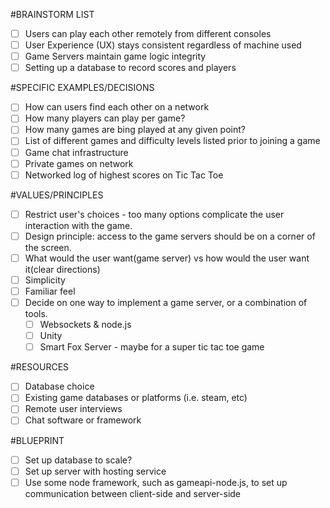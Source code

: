 #BRAINSTORM LIST
- [ ] Users can play each other remotely from different consoles
- [ ] User Experience (UX) stays consistent regardless of machine used
- [ ] Game Servers maintain game logic integrity
- [ ] Setting up a database to record scores and players

#SPECIFIC EXAMPLES/DECISIONS
- [ ] How can users find each other on a network
- [ ] How many players can play per game?
- [ ] How many games are bing played at any given point?
- [ ] List of different games and difficulty levels listed prior to joining a game
- [ ] Game chat infrastructure
- [ ] Private games on network
- [ ] Networked log of highest scores on Tic Tac Toe

#VALUES/PRINCIPLES
- [ ] Restrict user's choices - too many options complicate the user interaction with the game.
- [ ] Design principle: access to the game servers should be on a corner of the screen.
- [ ] What would the user want(game server) vs how would the user want it(clear directions)
- [ ] Simplicity
- [ ] Familiar feel
- [ ] Decide on one way to implement a game server, or a combination of tools.
  - [ ] Websockets & node.js
  - [ ] Unity
  - [ ] Smart Fox Server - maybe for a super tic tac toe game 

#RESOURCES
- [ ] Database choice
- [ ] Existing game databases or platforms (i.e. steam, etc)
- [ ] Remote user interviews
- [ ] Chat software or framework

#BLUEPRINT
- [ ] Set up database to scale?
- [ ] Set up server with hosting service
- [ ] Use some node framework, such as gameapi-node.js, to set up communication between client-side and server-side
